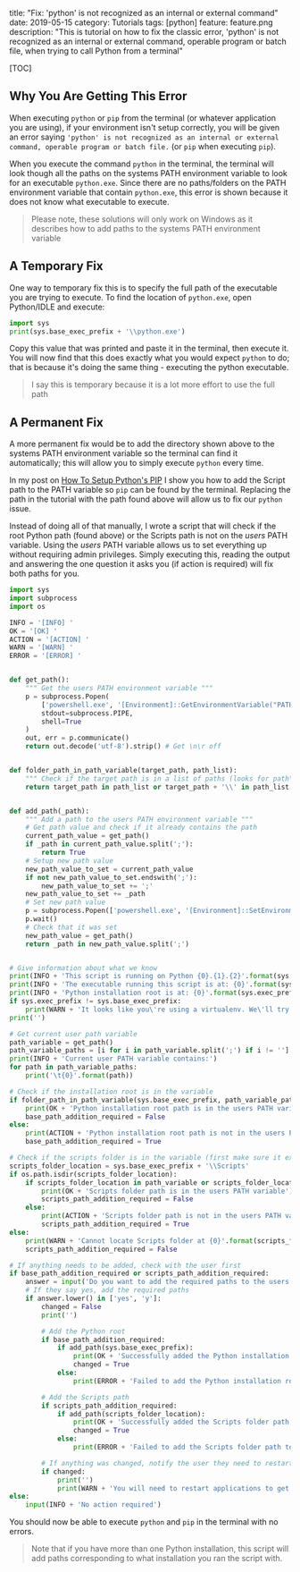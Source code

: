 title: "Fix: 'python' is not recognized as an internal or external command"
date: 2019-05-15
category: Tutorials
tags: [python]
feature: feature.png
description: "This is tutorial on how to fix the classic error, 'python' is not recognized as an internal or external command, operable program or batch file, when trying to call Python from a terminal"

[TOC]

## Why You Are Getting This Error
When executing `python` or `pip` from the terminal (or whatever application you are using), if your environment isn't setup correctly, you will be given an error saying `'python' is not recognized as an internal or external command, operable program or batch file.` (or `pip` when executing `pip`).

When you execute the command `python` in the terminal, the terminal will look though all the paths on the systems PATH environment variable to look for an executable `python.exe`. Since there are no paths/folders on the PATH environment variable that contain `python.exe`, this error is shown because it does not know what executable to execute.

> Please note, these solutions will only work on Windows as it describes how to add paths to the systems PATH environment variable

## A Temporary Fix
One way to temporary fix this is to specify the full path of the executable you are trying to execute. To find the location of `python.exe`, open Python/IDLE and execute:

```python
import sys
print(sys.base_exec_prefix + '\\python.exe')
```

Copy this value that was printed and paste it in the terminal, then execute it. You will now find that this does exactly what you would expect `python` to do; that is because it's doing the same thing - executing the python executable. 

> I say this is temporary because it is a lot more effort to use the full path

## A Permanent Fix
A more permanent fix would be to add the directory shown above to the systems PATH environment variable so the terminal can find it automatically; this will allow you to simply execute `python` every time. 

In my post on [How To Setup Python's PIP](/blog/post/how-to-setup-pythons-pip/) I show you how to add the Script path to the PATH variable so `pip` can be found by the terminal. Replacing the path in the tutorial with the path found above will allow us to fix our `python` issue.

Instead of doing all of that manually, I wrote a script that will check if the root Python path (found above) or the Scripts path is not on the *users* PATH variable. Using the *users* PATH variable allows us to set everything up without requiring admin privileges. Simply executing this, reading the output and answering the one question it asks you (if action is required) will fix both paths for you.

```python
import sys
import subprocess
import os

INFO = '[INFO] '
OK = '[OK] '
ACTION = '[ACTION] '
WARN = '[WARN] '
ERROR = '[ERROR] '


def get_path():
    """ Get the users PATH environment variable """
    p = subprocess.Popen(
        ['powershell.exe', '[Environment]::GetEnvironmentVariable("PATH", "User")'],
        stdout=subprocess.PIPE,
        shell=True
    )
    out, err = p.communicate()
    return out.decode('utf-8').strip() # Get \n\r off


def folder_path_in_path_variable(target_path, path_list):
    """ Check if the target path is in a list of paths (looks for path\ also) """
    return target_path in path_list or target_path + '\\' in path_list


def add_path(_path):
    """ Add a path to the users PATH environment variable """
    # Get path value and check if it already contains the path
    current_path_value = get_path()
    if _path in current_path_value.split(';'):
        return True
    # Setup new path value
    new_path_value_to_set = current_path_value
    if not new_path_value_to_set.endswith(';'):
        new_path_value_to_set += ';'
    new_path_value_to_set += _path
    # Set new path value
    p = subprocess.Popen(['powershell.exe', '[Environment]::SetEnvironmentVariable("PATH", "{0}", "User")'.format(new_path_value_to_set)], stdout=subprocess.PIPE, shell=True)
    p.wait()
    # Check that it was set
    new_path_value = get_path()
    return _path in new_path_value.split(';')


# Give information about what we know
print(INFO + 'This script is running on Python {0}.{1}.{2}'.format(sys.version_info.major, sys.version_info.minor, sys.version_info.micro))
print(INFO + 'The executable running this script is at: {0}'.format(sys.executable))
print(INFO + 'Python installation root is at: {0}'.format(sys.exec_prefix))
if sys.exec_prefix != sys.base_exec_prefix:
    print(WARN + 'It looks like you\'re using a virtualenv. We\'ll try to add the base Python version to make things easier.')
print('')

# Get current user path variable
path_variable = get_path()
path_variable_paths = [i for i in path_variable.split(';') if i != '']
print(INFO + 'Current user PATH variable contains:')
for path in path_variable_paths:
    print('\t{0}'.format(path))

# Check if the installation root is in the variable
if folder_path_in_path_variable(sys.base_exec_prefix, path_variable_paths):
    print(OK + 'Python installation root path is in the users PATH variable')
    base_path_addition_required = False
else:
    print(ACTION + 'Python installation root path is not in the users PATH variable')
    base_path_addition_required = True

# Check if the scripts folder is in the variable (first make sure it exists)
scripts_folder_location = sys.base_exec_prefix + '\\Scripts'
if os.path.isdir(scripts_folder_location):
    if scripts_folder_location in path_variable or scripts_folder_location + '\\' in path_variable:
        print(OK + 'Scripts folder path is in the users PATH variable')
        scripts_path_addition_required = False
    else:
        print(ACTION + 'Scripts folder path is not in the users PATH variable')
        scripts_path_addition_required = True
else:
    print(WARN + 'Cannot locate Scripts folder at {0}'.format(scripts_folder_location))
    scripts_path_addition_required = False

# If anything needs to be added, check with the user first
if base_path_addition_required or scripts_path_addition_required:
    answer = input('Do you want to add the required paths to the users path environment variable? ')
    # If they say yes, add the required paths
    if answer.lower() in ['yes', 'y']:
        changed = False
        print('')

        # Add the Python root
        if base_path_addition_required:
            if add_path(sys.base_exec_prefix):
                print(OK + 'Successfully added the Python installation root path to the users PATH variable')
                changed = True
            else:
                print(ERROR + 'Failed to add the Python installation root path to the users PATH variable')

        # Add the Scripts path
        if scripts_path_addition_required:
            if add_path(scripts_folder_location):
                print(OK + 'Successfully added the Scripts folder path to the users PATH variable')
                changed = True
            else:
                print(ERROR + 'Failed to add the Scripts folder path to the users PATH variable')

        # If anything was changed, notify the user they need to restart applications to get it
        if changed:
            print('')
            print(WARN + 'You will need to restart applications to get the new path variable value')
else:
    input(INFO + 'No action required')
```

You should now be able to execute `python` and `pip` in the terminal with no errors.

> Note that if you have more than one Python installation, this script will add paths corresponding to what installation you ran the script with.
